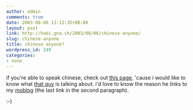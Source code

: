 ```yaml
---
author: admin
comments: true
date: 2003-08-06 13:12:35+00:00
layout: post
link: http://habi.gna.ch/2003/08/06/chinese-anyone/
slug: chinese-anyone
title: chinese anyone?
wordpress_id: 249
categories:
- none
---
```


if you're able to speak chinese, check out [this page](http://blog.schee.info/archives/001563.html), 'cause i would like to know  what [that guy](http://blog.schee.info/) is talking about.
i'd love to know the reason he links to my [moblog](http://habi.bild.li/) (the last link in the second paragraph).

:-)
